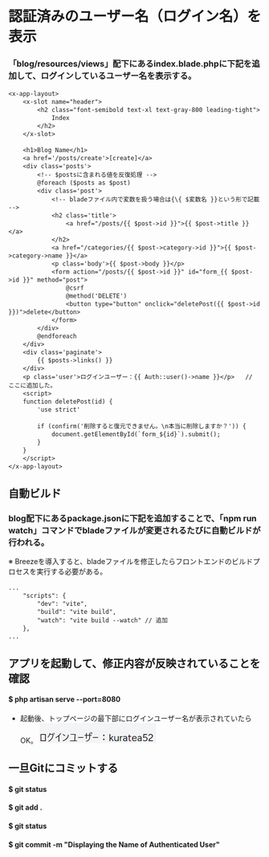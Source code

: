 # 認証済みのユーザー名（ログイン名）を表示

### 「blog/resources/views」配下にあるindex.blade.phpに下記を追加して、ログインしているユーザー名を表示する。

    <x-app-layout>
        <x-slot name="header">
            <h2 class="font-semibold text-xl text-gray-800 leading-tight">
                Index
            </h2>
        </x-slot>
        
        <h1>Blog Name</h1>
        <a href='/posts/create'>[create]</a>
        <div class='posts'>
            <!-- $postsに含まれる値を反復処理 -->
            @foreach ($posts as $post)
            <div class='post'>
                <!-- bladeファイル内で変数を扱う場合は{\{ $変数名 }}という形で記載 -->
                <h2 class='title'>
                    <a href="/posts/{{ $post->id }}">{{ $post->title }}</a>
                </h2>
                <a href="/categories/{{ $post->category->id }}">{{ $post->category->name }}</a>
                <p class='body'>{{ $post->body }}</p>
                <form action="/posts/{{ $post->id }}" id="form_{{ $post->id }}" method="post">
                    @csrf
                    @method('DELETE')
                    <button type="button" onclick="deletePost({{ $post->id }})">delete</button> 
                </form>
            </div>
            @endforeach
        </div>
        <div class='paginate'>
            {{ $posts->links() }}
        </div>
        <p class='user'>ログインユーザー：{{ Auth::user()->name }}</p>   // ここに追加した。
        <script>
        function deletePost(id) {
            'use strict'

            if (confirm('削除すると復元できません。\n本当に削除しますか？')) {
                document.getElementById(`form_${id}`).submit();
            }
        }
        </script>
    </x-app-layout>

## 自動ビルド

### blog配下にあるpackage.jsonに下記を追加することで、「npm run watch」コマンドでbladeファイルが変更されるたびに自動ビルドが行われる。
※ Breezeを導入すると、bladeファイルを修正したらフロントエンドのビルドプロセスを実行する必要がある。

    ...
        "scripts": {
            "dev": "vite",
            "build": "vite build",
            "watch": "vite build --watch" // 追加
        },
    ...

## アプリを起動して、修正内容が反映されていることを確認

#### $ php artisan serve --port=8080

* 起動後、トップページの最下部にログインユーザー名が表示されていたらOK。
![Alt text](../../img/09-3_6_1.png)

## 一旦Gitにコミットする

#### $ git status
#### $ git add .
#### $ git status
#### $ git commit -m "Displaying the Name of Authenticated User"